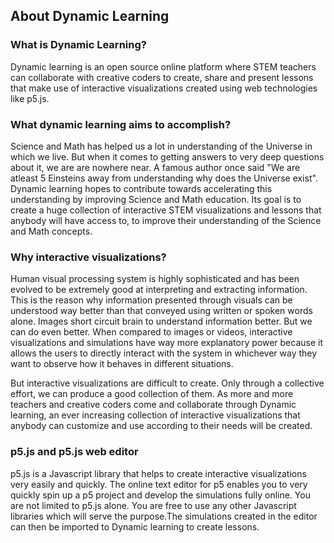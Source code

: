 ## About Dynamic Learning

### What is Dynamic Learning?
Dynamic learning is an open source online platform where STEM teachers can collaborate with creative coders to create, share and present lessons that make use of interactive visualizations created using web technologies like p5.js.

### What dynamic learning aims to accomplish?
Science and Math has helped us a lot in understanding of the Universe in which we live. But when it comes to getting answers to very deep questions about it, we are are nowhere near. A famous author once said "We are atleast 5 Einsteins away from understanding why does the Universe exist". Dynamic learning hopes to contribute towards accelerating this understanding by improving Science and Math education. Its goal is to create a huge collection of interactive STEM visualizations and lessons that anybody will have access to, to improve their understanding of the Science and Math concepts.

### Why interactive visualizations?
Human visual processing system is highly sophisticated and has been evolved to be extremely good at interpreting and extracting information. This is the reason why information presented through visuals can be understood way better than that conveyed using written or spoken words alone. Images short circuit brain to understand information better. But we can do even better. When compared to images or videos, interactive visualizations and simulations have way more explanatory power because it allows the users to directly interact with the system in whichever way they want to observe how it behaves in different situations.

But interactive visualizations are difficult to create. Only through a collective effort, we can produce a good collection of them. As more and more teachers and creative coders come and collaborate through Dynamic learning, an ever increasing collection of interactive visualizations that anybody can customize and use according to their needs will be created.

### p5.js and p5.js web editor
p5.js is a Javascript library that helps to create interactive visualizations very easily and quickly. The online text editor for p5 enables you to very quickly spin up a p5 project and develop the simulations fully online. You are not limited to p5.js alone. You are free to use any other Javascript libraries which will serve the purpose.The simulations created in the editor can then be imported to Dynamic learning to create lessons.